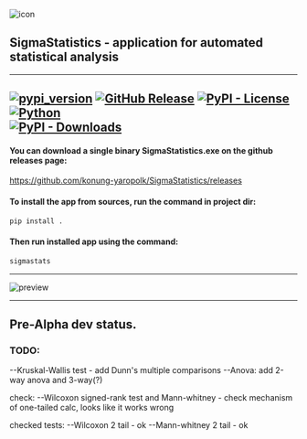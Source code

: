 ![icon](https://github.com/user-attachments/assets/bcacd6bf-2157-4a55-a051-1564c900a360) 
## SigmaStatistics - application for automated statistical analysis 
---
[![pypi_version](https://img.shields.io/pypi/v/SigmaStatistics?label=PyPI&color=green)](https://pypi.org/project/SigmaStatistics)
[![GitHub Release](https://img.shields.io/github/v/release/konung-yaropolk/SigmaStatistics?label=GitHub&color=green&link=https%3A%2F%2Fgithub.com%2Fkonung-yaropolk%2FSigmaStatistics)](https://github.com/konung-yaropolk/SigmaStatistics)
[![PyPI - License](https://img.shields.io/pypi/l/SigmaStatistics)](https://pypi.org/project/SigmaStatistics)
[![Python](https://img.shields.io/badge/Python-v3.0%5E-green?logo=python)](https://pypi.org/project/SigmaStatistics)  
[![PyPI - Downloads](https://img.shields.io/pypi/dm/SigmaStatistics?label=PyPI%20stats&color=blue)](https://pypi.org/project/SigmaStatistics)
---

#### You can download a single binary SigmaStatistics.exe on the github releases page:

https://github.com/konung-yaropolk/SigmaStatistics/releases

#### To install the app from sources, run the command in project dir:
```bash
pip install .
```

#### Then run installed app using the command:
```bash
sigmastats
```

---
![preview](https://github.com/user-attachments/assets/9b426870-2175-4d57-b6c7-e5711e9c5259)

---
## Pre-Alpha dev status.

### TODO:

--Kruskal-Wallis test - add Dunn's multiple comparisons
--Anova: add 2-way anova and 3-way(?)

check:
--Wilcoxon signed-rank test and Mann-whitney - check mechanism of one-tailed calc, looks like it works wrong


checked tests:
--Wilcoxon 2 tail - ok
--Mann-whitney 2 tail - ok
